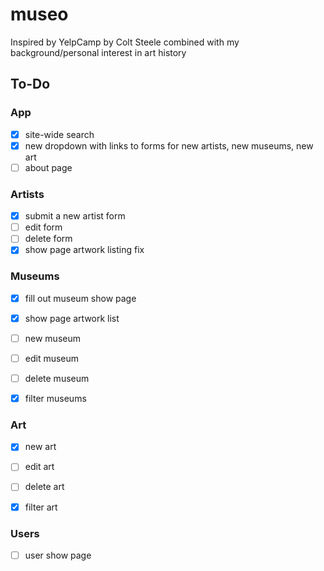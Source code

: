 # museo

Inspired by YelpCamp by Colt Steele combined with my background/personal interest in art history

## To-Do
### App
- [x] site-wide search
- [x] new dropdown with links to forms for new artists, new museums, new art
- [ ] about page

### Artists
- [x] submit a new artist form
- [ ] edit form
- [ ] delete form
- [x] show page artwork listing fix

### Museums
- [x] fill out museum show page
- [x] show page artwork list
- [ ] new museum
- [ ] edit museum
- [ ] delete museum
- [x] filter museums


### Art
- [x] new art
- [ ] edit art
- [ ] delete art
- [x] filter art


### Users
- [ ] user show page
